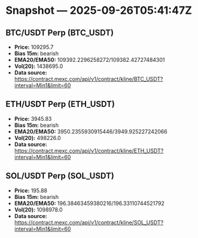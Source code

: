 # Snapshot — 2025-09-26T05:41:47Z

## BTC/USDT Perp (BTC_USDT)
- **Price:** 109295.7
- **Bias 15m:** bearish
- **EMA20/EMA50:** 109392.2296258272/109382.42727484301
- **Vol(20):** 1438695.0
- **Data source:** https://contract.mexc.com/api/v1/contract/kline/BTC_USDT?interval=Min1&limit=60

## ETH/USDT Perp (ETH_USDT)
- **Price:** 3945.83
- **Bias 15m:** bearish
- **EMA20/EMA50:** 3950.2355930915446/3949.925227242066
- **Vol(20):** 498226.0
- **Data source:** https://contract.mexc.com/api/v1/contract/kline/ETH_USDT?interval=Min1&limit=60

## SOL/USDT Perp (SOL_USDT)
- **Price:** 195.88
- **Bias 15m:** bearish
- **EMA20/EMA50:** 196.38463459380216/196.33110744521792
- **Vol(20):** 1098978.0
- **Data source:** https://contract.mexc.com/api/v1/contract/kline/SOL_USDT?interval=Min1&limit=60
